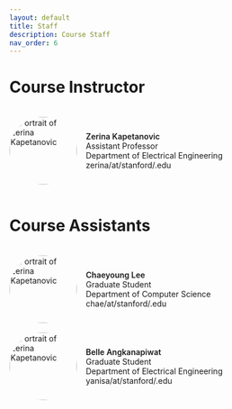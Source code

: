```yaml
---
layout: default
title: Staff
description: Course Staff
nav_order: 6
---
```

# Course Instructor

<br>
<div style="display:flex; align-items:center; gap: 1rem;"> <img src="{{ '/assets/images/zerina.jpg' | relative_url }}" alt="Portrait of Zerina Kapetanovic" width="120" height="120" style="border-radius:50%; object-fit:cover;"> <div> <div style="font-weight:600;">Zerina Kapetanovic</div> 
<div>Assistant Professor</div> 
<div>Department of Electrical Engineering</div> 
<div>zerina/at/stanford/.edu</div>

</div> </div>
 <br>

 
 



# Course Assistants

<br>
<div style="display:flex; align-items:center; gap: 1rem;"> <img src="{{ '/assets/images/chaeyoung.jpg' | relative_url }}" alt="Portrait of Zerina Kapetanovic" width="120" height="120" style="border-radius:50%; object-fit:cover;"> <div> <div style="font-weight:600;">Chaeyoung Lee</div> 
<div>Graduate Student</div> 
<div>Department of Computer Science</div> 
<div>chae/at/stanford/.edu</div>

</div> </div>


<br>

<div style="display:flex; align-items:center; gap: 1rem;"> <img src="{{ '/assets/images/belle.jpeg' | relative_url }}" alt="Portrait of Zerina Kapetanovic" width="120" height="120" style="border-radius:50%; object-fit:cover;"> <div> <div style="font-weight:600;">Belle Angkanapiwat</div> 
<div>Graduate Student</div> 
<div>Department of Electrical Engineering</div> 
<div>yanisa/at/stanford/.edu</div>

</div> </div>
